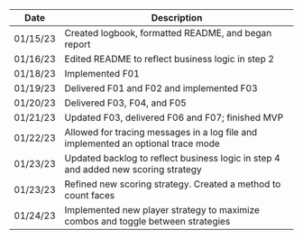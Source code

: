 | Date     | Description                                                                        |
|----------|----------------------------------------------------------------------------------- |
| 01/15/23 | Created logbook, formatted README, and began report                                |
| 01/16/23 | Edited README to reflect business logic in step 2                                  |
| 01/18/23 | Implemented F01                                                                    |
| 01/19/23 | Delivered F01 and F02 and implemented F03                                          |
| 01/20/23 | Delivered F03, F04, and F05                                                        |
| 01/21/23 | Updated F03, delivered F06 and F07; finished MVP                                   |
| 01/22/23 | Allowed for tracing messages in a log file and implemented an optional trace mode  |
| 01/23/23 | Updated backlog to reflect business logic in step 4 and added new scoring strategy |
| 01/23/23 | Refined new scoring strategy. Created a method to count faces                      |
| 01/24/23 | Implemented new player strategy to maximize combos and toggle between strategies   |